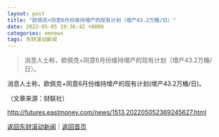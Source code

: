 ```yaml
---
layout: post
title: "欧佩克+同意6月份维持增产的现有计划（增产43.2万桶/日）"
date: 2022-05-05 19:36:42 +0800
categories: emnews
tags: 东财滚动新闻
---
```

> 消息人士称，欧佩克+同意6月份维持增产的现有计划（增产43.2万桶/日）。

<p>消息人士称，欧佩克+同意6月份维持增产的现有计划(增产43.2万桶/日)。</p><p class="em_media">（文章来源：财联社）</p>

<http://futures.eastmoney.com/news/1513,202205052369245627.html>

[返回东财滚动新闻](//finews.withounder.com/emnews/)｜[返回首页](//finews.withounder.com/)